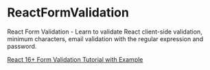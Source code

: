 # ReactFormValidation

React Form Validation - Learn to validate React client-side validation, minimum characters, email validation with the regular expression and password.

[React 16+ Form Validation Tutorial with Example](https://www.positronx.io/react-form-validation-tutorial-with-example/)
